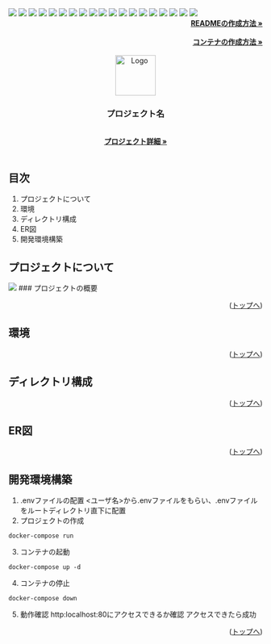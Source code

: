 <div id="top"></div>

<!-- シールド一覧 -->
<!-- 該当するプロジェクトの中から任意のものを選ぶ-->
<!-- フロントエンドフレームワーク -->
<img src="https://img.shields.io/badge/-Next.js-000000.svg?logo=next.js&style=for-the-badge">
<img src="https://img.shields.io/badge/-TailwindCSS-000000.svg?logo=tailwindcss&style=for-the-badge">
<!-- フロントエンド言語 -->
<img src="https://img.shields.io/badge/-React-20232A?style=for-the-badge&logo=react&logoColor=61DAFB">
<img src="https://img.shields.io/badge/-TypeScript-000000.svg?style=for-the-badge&logo=typescript&logoColor=61DAFB">
<!-- バックエンドフレームワーク -->
<img src="https://img.shields.io/badge/-Django-092E20.svg?logo=django&style=for-the-badge">
<img src="https://img.shields.io/badge/-fastapi-009688.svg?logo=FastAPI&style=for-the-badge&logoColor=black">
<img src="https://img.shields.io/badge/-Rails-CC0000.svg?style=for-the-badge&logo=rails&logoColor=white">
<!-- バックエンド言語 -->
<img src="https://img.shields.io/badge/-Python-F2C63C.svg?logo=python&style=for-the-badge">
<img src="https://img.shields.io/badge/-Ruby-CC342D.svg?logo=ruby&style=for-the-badge">
<img src="https://img.shields.io/badge/-Rust-000000.svg?logo=rust&style=for-the-badge">
<!-- ミドルウェア -->
<img src="https://img.shields.io/badge/-Nginx-269539.svg?logo=nginx&style=for-the-badge">
<img src="https://img.shields.io/badge/-Postgresql-336791.svg?logo=postgresql&style=for-the-badge&logoColor=white">
<img src="https://img.shields.io/badge/-MySQL-4479A1.svg?logo=mysql&style=for-the-badge&logoColor=white">
<img src="https://img.shields.io/badge/-Redis-DC382D.svg?logo=redis&style=for-the-badge&logoColor=white">
<img src="https://img.shields.io/badge/-Gunicorn-199848.svg?logo=gunicorn&style=for-the-badge&logoColor=white">
<!-- インフラ -->
<img src="https://img.shields.io/badge/-Docker-1488C6.svg?logo=docker&style=for-the-badge">
<img src="https://img.shields.io/badge/-githubactions-2088FF.svg?logo=github&style=for-the-badge">
<img src="https://img.shields.io/badge/-Amazon%20aws-232F3E.svg?logo=amazon-aws&style=for-the-badge">
<!--その他 -->
<img src="https://img.shields.io/badge/-Ansible-000000.svg?logo=ansible&style=for-the-badge">

<!-- READMEの作成方法のesaのリンク -->
<br />
<div align="right">
    <a href="https://github.com/github_username/repo_name"><strong>READMEの作成方法 »</strong></a>
</div>
<br />
<div align="right">
    <a href="https://github.com/github_username/repo_name"><strong>コンテナの作成方法 »</strong></a>
</div>
<br />
<div align="center">
  <!-- プロジェクトロゴ -->
  <a href="https://github.com/github_username/repo_name">
    <img src="images/logo.png" alt="Logo" width="80" height="80">
  </a>

<h3 align="center">プロジェクト名</h3>

  <p align="center">
    <br />
    <a href="https://github.com/github_username/repo_name"><strong>プロジェクト詳細 »</strong></a>
    <br />
    <br />
</div>

## 目次

1. プロジェクトについて
2. 環境
3. ディレクトリ構成
4. ER図
5. 開発環境構築

<!-- プロジェクトについて -->
## プロジェクトについて
<!-- 画面のスクショを載せる -->
<img src="images/screenshot.png">
<!-- プロジェクトの概要を記載 -->
### プロジェクトの概要


<p align="right">(<a href="#top">トップへ</a>)</p>


## 環境
<!-- 言語、フレームワーク、ミドルウェア、インフラの一覧とバージョンを記載 -->

<p align="right">(<a href="#top">トップへ</a>)</p>

## ディレクトリ構成
<!-- Treeコマンドを使ってディレクトリ構成を記載 -->

<p align="right">(<a href="#top">トップへ</a>)</p>

## ER図
<!-- draw.ioのリンクを記載 -->

<p align="right">(<a href="#top">トップへ</a>)</p>

## 開発環境構築
<!-- コンテナの作成方法、パッケージのインストール方法など、開発環境構築に必要な情報を記載 -->
1. .envファイルの配置
<ユーザ名>から.envファイルをもらい、.envファイルをルートディレクトリ直下に配置
2. プロジェクトの作成
  ```
  docker-compose run
  ```
3. コンテナの起動
  ```
  docker-compose up -d
  ```
4. コンテナの停止
  ```
  docker-compose down
  ```
5. 動作確認
http:localhost:80にアクセスできるか確認
アクセスできたら成功

<p align="right">(<a href="#top">トップへ</a>)</p>

